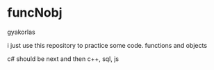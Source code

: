 # funcNobj
gyakorlas

i just use this repository to practice some code.
functions and objects

c# should be next and then c++, sql, js
